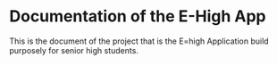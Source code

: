 # Documentation of the E-High App

This is the document of the project that is the E=high Application build purposely for senior high students.
